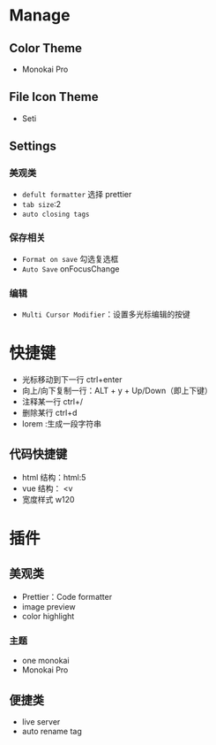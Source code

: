 # Manage

## Color Theme
- Monokai Pro

## File Icon Theme
- Seti

## Settings

### 美观类
- `defult formatter` 选择 prettier
- `tab size`:2
- `auto closing tags`


### 保存相关

- `Format on save` 勾选复选框
- `Auto Save` onFocusChange

### 编辑
- `Multi Cursor Modifier`：设置多光标编辑的按键
# 快捷键

- 光标移动到下一行 ctrl+enter
- 向上/向下复制一行：ALT + y + Up/Down（即上下键）
- 注释某一行 ctrl+/
- 删除某行 ctrl+d
- lorem :生成一段字符串

## 代码快捷键

- html 结构：html:5
- vue 结构： <v
- 宽度样式 w120

# 插件

## 美观类

- Prettier：Code formatter
- image preview
- color highlight

### 主题
- one monokai
- Monokai Pro

## 便捷类

- live server
- auto rename tag
